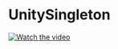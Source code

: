 # UnitySingleton
[![Watch the video](https://img.youtube.com/vi/NEkNDQabRyY/maxresdefault.jpg)](https://youtu.be/NEkNDQabRyY)

